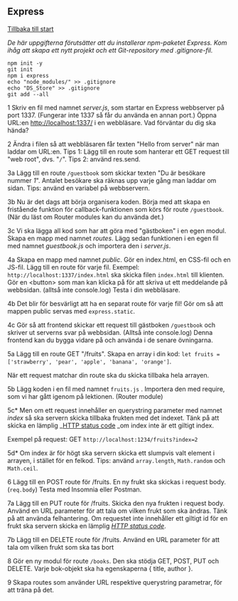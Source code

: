 ## Express
[Tillbaka till start](README.md)

_De här uppgifterna förutsätter att du installerar npm-paketet Express. Kom ihåg att skapa ett nytt projekt och ett Git-repository med .gitignore-fil._


```
npm init -y
git init
npm i express
echo "node_modules/" >> .gitignore
echo "DS_Store" >> .gitignore
git add --all
```


1 Skriv en fil med namnet _server.js_, som startar en Express webbserver på port 1337. (Fungerar inte 1337 så får du använda en annan port.) Öppna URL:en [http://localhost:1337/](http://localhost:1337/) i en webbläsare. Vad förväntar du dig ska hända?

2 Ändra i filen så att webbläsaren får texten "Hello from server" när man laddar om URL:en. Tips 1:  Lägg till en route som hanterar ett GET request till "web root", dvs. "`/`". Tips 2: använd res.send.

3a Lägg till en route `/guestbook` som skickar texten "Du är besökare nummer _1_". Antalet besökare ska räknas upp varje gång man laddar om sidan. Tips: använd en variabel på webbservern.

3b Nu är det dags att börja organisera koden. Börja med att skapa en fristående funktion för callback-funktionen som körs för route `/guestbook`. (När du läst om Router modules kan du använda det.)

3c Vi ska lägga all kod som har att göra med "gästboken" i en egen modul. Skapa en mapp med namnet _routes_. Lägg sedan funktionen i en egen fil med namnet _guestbook.js_ och importera den i _server.js_.

4a Skapa en mapp med namnet _public_. Gör en index.html, en CSS-fil och en JS-fil. Lägg till en route för varje fil. Exempel: `http://localhost:1337/index.html` ska skicka filen `index.html` till klienten. Gör en &lt;button> som man kan klicka på för att skriva ut ett meddelande på webbsidan. (alltså inte console.log) Testa i din webbläsare.

4b Det blir för besvärligt att ha en separat route för varje fil! Gör om så att mappen public servas med `express.static`.

4c Gör så att frontend skickar ett request till gästboken `/guestbook` och skriver ut serverns svar på webbsidan. (Alltså inte console.log) Denna frontend kan du bygga vidare på och använda i de senare övningarna.

5a Lägg till en route GET "/fruits". Skapa en array i din kod: `let fruits = ['strawberry', 'pear', 'apple', 'banana', 'orange']`.

När ett request matchar din route ska du skicka tillbaka hela arrayen.

5b Lägg koden i en fil med namnet `fruits.js` . Importera den med require, som vi har gått igenom på lektionen. (Router module)

5c* Men om ett request innehåller en querystring parameter med namnet _index_ så ska servern skicka tillbaka frukten med det indexet. Tänk på att skicka en lämplig _[HTTP status code](https://http.cat/) _om index inte är ett giltigt index.

Exempel på request: GET `http://localhost:1234/fruits?index=2`

5d* Om index är för högt ska servern skicka ett slumpvis valt element i arrayen, i stället för en felkod. Tips: använd `array.length`, `Math.random` och `Math.ceil`.

6 Lägg till en POST route för /fruits. En ny frukt ska skickas i request body. (`req.body`) Testa med Insomnia eller Postman.

7a Lägg till en PUT route för /fruits. Skicka den nya frukten i request body. Använd en URL parameter för att tala om vilken frukt som ska ändras. Tänk på att använda felhantering. Om requestet inte innehåller ett giltigt id för en frukt ska servern skicka en lämplig _[HTTP status code](https://http.cat/)_.

7b Lägg till en DELETE route för /fruits. Använd en URL parameter för att tala om vilken frukt som ska tas bort

8 Gör en ny modul för route `/books`. Den ska stödja GET, POST, PUT och DELETE. Varje bok-objekt ska ha egenskaperna { title, author }.

9 Skapa routes som använder URL respektive querystring parametrar, för att träna på det.
